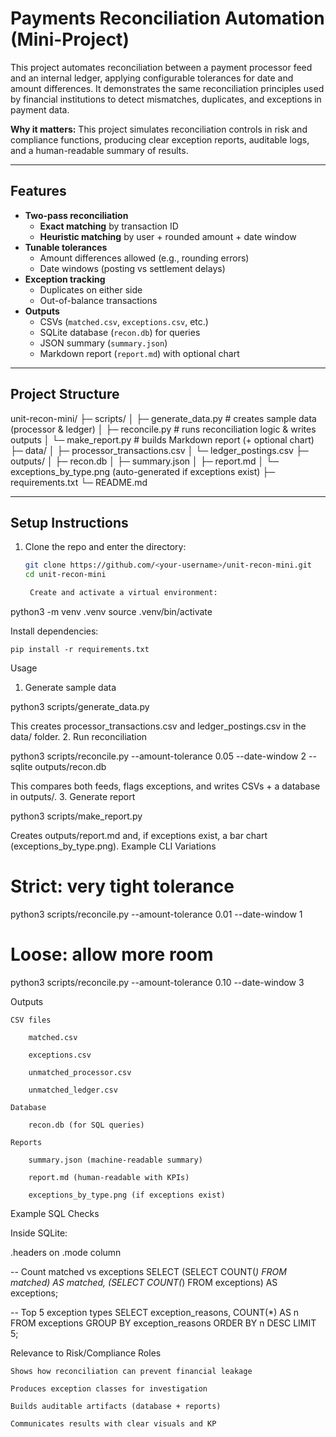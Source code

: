 # Payments Reconciliation Automation (Mini-Project)

This project automates reconciliation between a payment processor feed and an internal ledger, applying configurable tolerances for date and amount differences. It demonstrates the same reconciliation principles used by financial institutions to detect mismatches, duplicates, and exceptions in payment data.

 **Why it matters:** This project simulates reconciliation controls in risk and compliance functions, producing clear exception reports, auditable logs, and a human-readable summary of results.

---

## Features
- **Two-pass reconciliation**
  - **Exact matching** by transaction ID
  - **Heuristic matching** by user + rounded amount + date window
- **Tunable tolerances**  
  - Amount differences allowed (e.g., rounding errors)  
  - Date windows (posting vs settlement delays)
- **Exception tracking**
  - Duplicates on either side
  - Out-of-balance transactions
- **Outputs**
  - CSVs (`matched.csv`, `exceptions.csv`, etc.)
  - SQLite database (`recon.db`) for queries
  - JSON summary (`summary.json`)
  - Markdown report (`report.md`) with optional chart

---

## Project Structure

unit-recon-mini/
├─ scripts/
│ ├─ generate_data.py # creates sample data (processor & ledger)
│ ├─ reconcile.py # runs reconciliation logic & writes outputs
│ └─ make_report.py # builds Markdown report (+ optional chart)
├─ data/
│ ├─ processor_transactions.csv
│ └─ ledger_postings.csv
├─ outputs/
│ ├─ recon.db
│ ├─ summary.json
│ ├─ report.md
│ └─ exceptions_by_type.png (auto-generated if exceptions exist)
├─ requirements.txt
└─ README.md


---

## Setup Instructions
1. Clone the repo and enter the directory:
   ```bash
   git clone https://github.com/<your-username>/unit-recon-mini.git
   cd unit-recon-mini

    Create and activate a virtual environment:

python3 -m venv .venv
source .venv/bin/activate

Install dependencies:

    pip install -r requirements.txt

Usage
1. Generate sample data

python3 scripts/generate_data.py

This creates processor_transactions.csv and ledger_postings.csv in the data/ folder.
2. Run reconciliation

python3 scripts/reconcile.py --amount-tolerance 0.05 --date-window 2 --sqlite outputs/recon.db

This compares both feeds, flags exceptions, and writes CSVs + a database in outputs/.
3. Generate report

python3 scripts/make_report.py

Creates outputs/report.md and, if exceptions exist, a bar chart (exceptions_by_type.png).
Example CLI Variations

# Strict: very tight tolerance
python3 scripts/reconcile.py --amount-tolerance 0.01 --date-window 1

# Loose: allow more room
python3 scripts/reconcile.py --amount-tolerance 0.10 --date-window 3

Outputs

    CSV files

        matched.csv

        exceptions.csv

        unmatched_processor.csv

        unmatched_ledger.csv

    Database

        recon.db (for SQL queries)

    Reports

        summary.json (machine-readable summary)

        report.md (human-readable with KPIs)

        exceptions_by_type.png (if exceptions exist)

Example SQL Checks

Inside SQLite:

.headers on
.mode column

-- Count matched vs exceptions
SELECT (SELECT COUNT(*) FROM matched) AS matched,
       (SELECT COUNT(*) FROM exceptions) AS exceptions;

-- Top 5 exception types
SELECT exception_reasons, COUNT(*) AS n
FROM exceptions
GROUP BY exception_reasons
ORDER BY n DESC
LIMIT 5;


Relevance to Risk/Compliance Roles

    Shows how reconciliation can prevent financial leakage

    Produces exception classes for investigation

    Builds auditable artifacts (database + reports)

    Communicates results with clear visuals and KP
